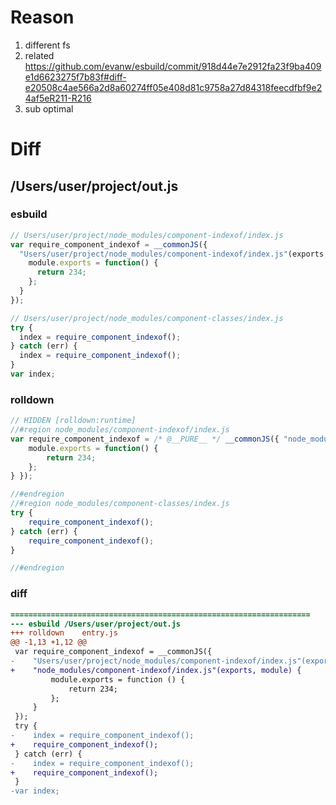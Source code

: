# Reason
1. different fs
2. related https://github.com/evanw/esbuild/commit/918d44e7e2912fa23f9ba409e1d6623275f7b83f#diff-e20508c4ae566a2d8a60274ff05e408d81c9758a27d84318feecdfbf9e24af5eR211-R216
3. sub optimal
# Diff
## /Users/user/project/out.js
### esbuild
```js
// Users/user/project/node_modules/component-indexof/index.js
var require_component_indexof = __commonJS({
  "Users/user/project/node_modules/component-indexof/index.js"(exports, module) {
    module.exports = function() {
      return 234;
    };
  }
});

// Users/user/project/node_modules/component-classes/index.js
try {
  index = require_component_indexof();
} catch (err) {
  index = require_component_indexof();
}
var index;
```
### rolldown
```js
// HIDDEN [rolldown:runtime]
//#region node_modules/component-indexof/index.js
var require_component_indexof = /* @__PURE__ */ __commonJS({ "node_modules/component-indexof/index.js"(exports, module) {
	module.exports = function() {
		return 234;
	};
} });

//#endregion
//#region node_modules/component-classes/index.js
try {
	require_component_indexof();
} catch (err) {
	require_component_indexof();
}

//#endregion
```
### diff
```diff
===================================================================
--- esbuild	/Users/user/project/out.js
+++ rolldown	entry.js
@@ -1,13 +1,12 @@
 var require_component_indexof = __commonJS({
-    "Users/user/project/node_modules/component-indexof/index.js"(exports, module) {
+    "node_modules/component-indexof/index.js"(exports, module) {
         module.exports = function () {
             return 234;
         };
     }
 });
 try {
-    index = require_component_indexof();
+    require_component_indexof();
 } catch (err) {
-    index = require_component_indexof();
+    require_component_indexof();
 }
-var index;

```